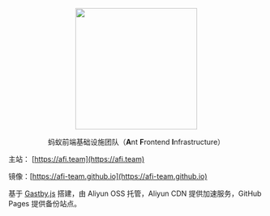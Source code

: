 <p align="center">
  <img width="240" height="240" src="https://gw.alipayobjects.com/mdn/rms_f3f48a/afts/img/A*cjpmTJd9Bu4AAAAAAAAAAAAAARQnAQ">
</p>
<p align="center">蚂蚁前端基础设施团队（<strong>A</strong>nt <strong>F</strong>rontend <strong>I</strong>nfrastructure）</p>

主站： [https://afi.team](https://afi.team) 

镜像：[https://afi-team.github.io](https://afi-team.github.io)

基于 [Gastby.js](gatsbyjs.com) 搭建，由 Aliyun OSS 托管，Aliyun CDN 提供加速服务，GitHub Pages 提供备份站点。
